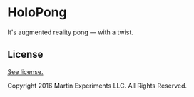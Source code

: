 # HoloPong

It's augmented reality pong — with a twist.

## License

[See license.](LICENSE)

Copyright 2016 Martin Experiments LLC. All Rights Reserved.
